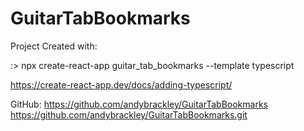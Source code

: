 # GuitarTabBookmarks

Project Created with:

:> npx create-react-app guitar_tab_bookmarks --template typescript

https://create-react-app.dev/docs/adding-typescript/

GitHub:
https://github.com/andybrackley/GuitarTabBookmarks
https://github.com/andybrackley/GuitarTabBookmarks.git

